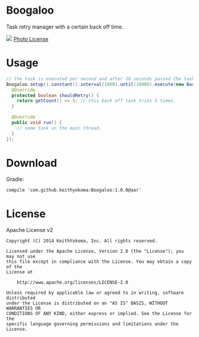 # Boogaloo

Task retry manager with a certain back off time.

![](https://farm8.staticflickr.com/7231/7285682482_ebc0f98a8c_k_d.jpg)
[Photo License](https://creativecommons.org/licenses/by-sa/2.0/)

# Usage

```java
// the task is executed per second and after 10 seconds passed the task is no longer retried to execute.
Boogaloo.setup().constant().interval(1000).until(10000).execute(new BackoffTask() {
  @Override
  protected boolean shouldRetry() {
    return getCount() <= 5; // this back off task tries 5 times.
  }

  @Override
  public void run() {
    // some task on the main thread.
  }
});
```


# Download

Gradle:

```
compile 'com.github.keithyokoma:Boogaloo:1.0.0@aar'
```

# License

Apache License v2

```
Copyright (C) 2014 KeithYokoma, Inc. All rights reserved.

Licensed under the Apache License, Version 2.0 (the "License"); you may not use
this file except in compliance with the License. You may obtain a copy of the
License at

    http://www.apache.org/licenses/LICENSE-2.0

Unless required by applicable law or agreed to in writing, software distributed
under the License is distributed on an "AS IS" BASIS, WITHOUT WARRANTIES OR
CONDITIONS OF ANY KIND, either express or implied. See the License for the
specific language governing permissions and limitations under the License.
```
